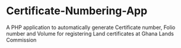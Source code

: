 # Certificate-Numbering-App
A PHP application to automatically generate Certificate number, Folio number and Volume for registering Land certificates at Ghana Lands Commission
